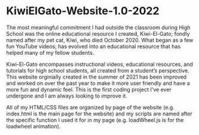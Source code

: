 # KiwiElGato-Website-1.0-2022
 
 The most meaningful commitment I had outside the classroom during High School was the online educational resource I created, Kiwi-El-Gato; fondly named after my pet cat, Kiwi, who died October 2020. What began as a few fun YouTube videos, has evolved into an educational resource that has helped many of my fellow students.

 Kiwi-El-Gato encompasses instructional videos, educational resources, and tutorials for high school students, all created from a student’s perspective. This website orginially created in the summer of 2021 has been improved and worked on over the past year to make it more user friendly and have a more fun and dynamic feel. This is the first coding project I've ever undergone and I am always looking to improve it.

 All of my HTML/CSS files are organized by page of the website (e.g. index.html is the main page for the website) and my scripts are named after the specific function I used it for in my page (e.g. loadWheel.js is for the loadwheel animation). 
